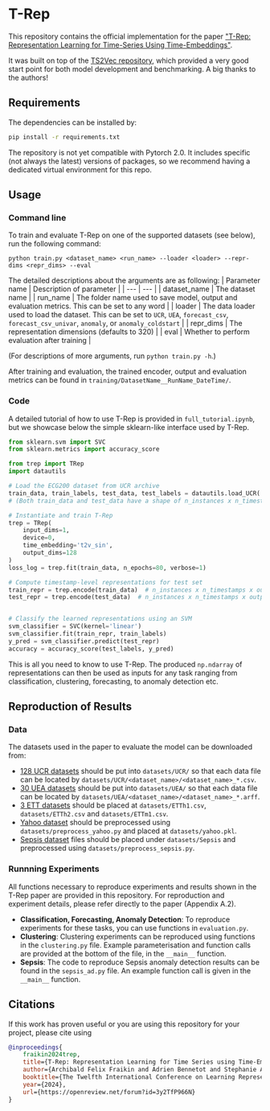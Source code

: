 # T-Rep

This repository contains the official implementation for the paper ["T-Rep: Representation Learning for Time-Series Using Time-Embeddings"](https://arxiv.org/abs/2310.04486).

It was built on top of the [TS2Vec repository](https://github.com/yuezhihan/ts2vec), which provided a very good start point for both model development and benchmarking. A big thanks to the authors!

## Requirements

The dependencies can be installed by:
```bash
pip install -r requirements.txt
```
The repository is not yet compatible with Pytorch 2.0. It includes specific (not always the latest) versions of packages, so we recommend having a dedicated virtual environment for this repo.

## Usage

### Command line

To train and evaluate T-Rep on one of the supported datasets (see below), run the following command:

```train & evaluate
python train.py <dataset_name> <run_name> --loader <loader> --repr-dims <repr_dims> --eval
```
The detailed descriptions about the arguments are as following:
| Parameter name | Description of parameter |
| --- | --- |
| dataset_name | The dataset name |
| run_name | The folder name used to save model, output and evaluation metrics. This can be set to any word |
| loader | The data loader used to load the dataset. This can be set to `UCR`, `UEA`, `forecast_csv`, `forecast_csv_univar`, `anomaly`, or `anomaly_coldstart` |
| repr_dims | The representation dimensions (defaults to 320) |
| eval | Whether to perform evaluation after training |

(For descriptions of more arguments, run `python train.py -h`.)

After training and evaluation, the trained encoder, output and evaluation metrics can be found in `training/DatasetName__RunName_DateTime/`. 

### Code

A detailed tutorial of how to use T-Rep is provided in ``full_tutorial.ipynb``, but we showcase below the simple sklearn-like interface used by T-Rep.

```python
from sklearn.svm import SVC
from sklearn.metrics import accuracy_score

from trep import TRep
import datautils

# Load the ECG200 dataset from UCR archive
train_data, train_labels, test_data, test_labels = datautils.load_UCR('ECG200')
# (Both train_data and test_data have a shape of n_instances x n_timestamps x n_features)

# Instantiate and train T-Rep
trep = TRep(
    input_dims=1,
    device=0,
    time_embedding='t2v_sin',
    output_dims=128
)
loss_log = trep.fit(train_data, n_epochs=80, verbose=1)

# Compute timestamp-level representations for test set
train_repr = trep.encode(train_data)  # n_instances x n_timestamps x output_dims
test_repr = trep.encode(test_data)  # n_instances x n_timestamps x output_dims


# Classify the learned representations using an SVM
svm_classifier = SVC(kernel='linear')
svm_classifier.fit(train_repr, train_labels)
y_pred = svm_classifier.predict(test_repr)
accuracy = accuracy_score(test_labels, y_pred)
```

This is all you need to know to use T-Rep. The produced `np.ndarray` of representations can then be used as inputs for any task ranging from classification, clustering, forecasting, to anomaly detection etc.

## Reproduction of Results


### Data

The datasets used in the paper to evaluate the model can be downloaded from:

* [128 UCR datasets](https://www.cs.ucr.edu/~eamonn/time_series_data_2018) should be put into `datasets/UCR/` so that each data file can be located by `datasets/UCR/<dataset_name>/<dataset_name>_*.csv`.
* [30 UEA datasets](http://www.timeseriesclassification.com) should be put into `datasets/UEA/` so that each data file can be located by `datasets/UEA/<dataset_name>/<dataset_name>_*.arff`.
* [3 ETT datasets](https://github.com/zhouhaoyi/ETDataset) should be placed at `datasets/ETTh1.csv`, `datasets/ETTh2.csv` and `datasets/ETTm1.csv`.
* [Yahoo dataset](https://webscope.sandbox.yahoo.com/catalog.php?datatype=s&did=70) should be preprocessed using `datasets/preprocess_yahoo.py` and placed at `datasets/yahoo.pkl`.
* [Sepsis dataset](https://physionet.org/content/challenge-2019/1.0.0/training/#files-panel) files should be placed under `datasets/Sepsis` and preprocessed using `datasets/preprocess_sepsis.py`.

### Runnning Experiments

All functions necessary to reproduce experiments and results shown in the T-Rep paper are provided in this repository. For reproduction and experiment details, please refer directly to the paper (Appendix A.2).

- **Classification, Forecasting, Anomaly Detection**: To reproduce experiments for these tasks, you can use functions in `evaluation.py`.
- **Clustering**: Clustering experiments can be reproduced using functions in the `clustering.py` file. Example parameterisation and function calls are provided at the bottom of the file, in the `__main__` function.
- **Sepsis**: The code to reproduce Sepsis anomaly detection results can be found in the `sepsis_ad.py` file. An example function call is given in the `__main__` function.

## Citations

If this work has proven useful or you are using this repository for your project, please cite using

```bibtex
@inproceedings{
    fraikin2024trep,
    title={T-Rep: Representation Learning for Time Series using Time-Embeddings},
    author={Archibald Felix Fraikin and Adrien Bennetot and Stephanie Allassonniere},
    booktitle={The Twelfth International Conference on Learning Representations},
    year={2024},
    url={https://openreview.net/forum?id=3y2TfP966N}
}
```


